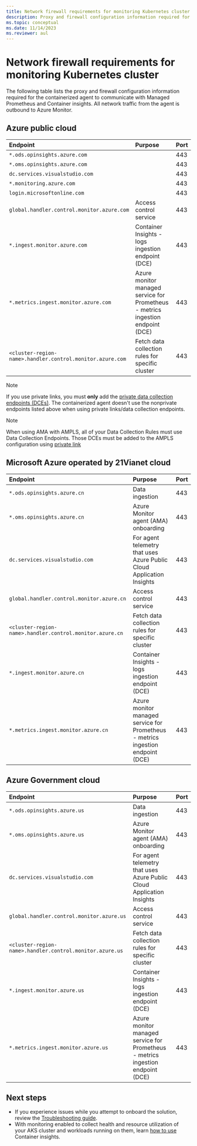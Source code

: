 ```yaml
---
title: Network firewall requirements for monitoring Kubernetes cluster
description: Proxy and firewall configuration information required for the containerized agent to communicate with Managed Prometheus and Container insights.
ms.topic: conceptual
ms.date: 11/14/2023
ms.reviewer: aul
---
```


# Network firewall requirements for monitoring Kubernetes cluster

The following table lists the proxy and firewall configuration information required for the containerized agent to communicate with Managed Prometheus and Container insights. All network traffic from the agent is outbound to Azure Monitor.

## Azure public cloud

| Endpoint                                                  | Purpose                                                                         | Port |
|:----------------------------------------------------------|:--------------------------------------------------------------------------------|:-----|
| `*.ods.opinsights.azure.com`                              |                                                                                 | 443  |
| `*.oms.opinsights.azure.com`                              |                                                                                 | 443  |
| `dc.services.visualstudio.com`                            |                                                                                 | 443  |
| `*.monitoring.azure.com`                                  |                                                                                 | 443  |
| `login.microsoftonline.com`                               |                                                                                 | 443  |
| `global.handler.control.monitor.azure.com`                | Access control service                                                          | 443  |
| `*.ingest.monitor.azure.com`                              | Container Insights - logs ingestion endpoint (DCE)                              | 443  |
| `*.metrics.ingest.monitor.azure.com`                      | Azure monitor managed service for Prometheus - metrics ingestion endpoint (DCE) | 443  |
| `<cluster-region-name>.handler.control.monitor.azure.com` | Fetch data collection rules for specific cluster                                | 443  |

>[!NOTE]
> If you use private links, you must **only** add the [private data collection endpoints (DCEs)](../data-collection/data-collection-endpoint-overview.md#components-of-a-dce). The containerized agent doesn't use the nonprivate endpoints listed above when using private links/data collection endpoints.

> [!NOTE]
> When using AMA with AMPLS, all of your Data Collection Rules must use Data Collection Endpoints. Those DCEs must be added to the AMPLS configuration using [private link](../logs/private-link-configure.md#connect-resources-to-the-ampls)

## Microsoft Azure operated by 21Vianet cloud

| Endpoint                                                 | Purpose                                                                         | Port |
|:---------------------------------------------------------|:--------------------------------------------------------------------------------|:-----|
| `*.ods.opinsights.azure.cn`                              | Data ingestion                                                                  | 443  |
| `*.oms.opinsights.azure.cn`                              | Azure Monitor agent (AMA) onboarding                                            | 443  |
| `dc.services.visualstudio.com`                           | For agent telemetry that uses Azure Public Cloud Application Insights           | 443  |
| `global.handler.control.monitor.azure.cn`                | Access control service                                                          | 443  |
| `<cluster-region-name>.handler.control.monitor.azure.cn` | Fetch data collection rules for specific cluster                                | 443  |
| `*.ingest.monitor.azure.cn`                              | Container Insights - logs ingestion endpoint (DCE)                              | 443  |
| `*.metrics.ingest.monitor.azure.cn`                      | Azure monitor managed service for Prometheus - metrics ingestion endpoint (DCE) | 443  |

## Azure Government cloud

| Endpoint                                                 | Purpose                                                                         | Port |
|:---------------------------------------------------------|:--------------------------------------------------------------------------------|:-----|
| `*.ods.opinsights.azure.us`                              | Data ingestion                                                                  | 443  |
| `*.oms.opinsights.azure.us`                              | Azure Monitor agent (AMA) onboarding                                            | 443  |
| `dc.services.visualstudio.com`                           | For agent telemetry that uses Azure Public Cloud Application Insights           | 443  |
| `global.handler.control.monitor.azure.us`                | Access control service                                                          | 443  |
| `<cluster-region-name>.handler.control.monitor.azure.us` | Fetch data collection rules for specific cluster                                | 443  |
| `*.ingest.monitor.azure.us`                              | Container Insights - logs ingestion endpoint (DCE)                              | 443  |
| `*.metrics.ingest.monitor.azure.us`                      | Azure monitor managed service for Prometheus - metrics ingestion endpoint (DCE) | 443  |

## Next steps

* If you experience issues while you attempt to onboard the solution, review the [Troubleshooting guide](container-insights-troubleshoot.md).
* With monitoring enabled to collect health and resource utilization of your AKS cluster and workloads running on them, learn [how to use](container-insights-analyze.md) Container insights.
